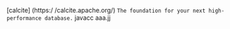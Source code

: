 [calcite] (https:/ /calcite.apache.org/)
`The foundation for your next high-performance database.`
javacc aaa.jj
